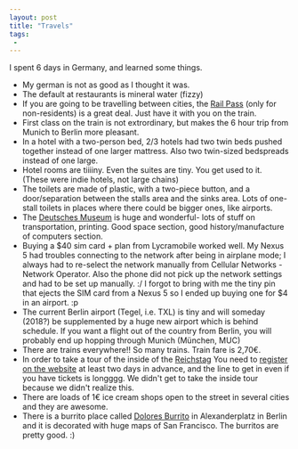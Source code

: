 ```yaml
---
layout: post
title: "Travels"
tags:
 -
---
```


I spent 6 days in Germany, and learned some things. 

* My german is not as good as I thought it was.
* The default at restaurants is mineral water (fizzy)
* If you are going to be travelling between cities, the [Rail Pass](http://www.germanrailpasses.com/) (only for non-residents) is a great deal. Just have it with you on the train. 
* First class on the train is not extrordinary, but makes the 6 hour trip from Munich to Berlin more pleasant. 
* In a hotel with a two-person bed, 2/3 hotels had two twin beds pushed together instead of one larger mattress. Also two twin-sized bedspreads instead of one large.
* Hotel rooms are tiiiiny. Even the suites are tiny. You get used to it. (These were indie hotels, not large chains)
* The toilets are made of plastic, with a two-piece button, and a door/separation between the stalls area and the sinks area. Lots of one-stall toilets in places where there could be bigger ones, like airports. 
* The [Deutsches Museum](http://www.deutsches-museum.de/en) is huge and wonderful- lots of stuff on transportation, printing. Good space section, good history/manufacture of computers section.
* Buying a $40 sim card + plan from Lycramobile worked well. My Nexus 5 had troubles connecting to the network after being in airplane mode; I always had to re-select the network manually from Cellular Networks - Network Operator. Also the phone did not pick up the network settings and had to be set up manually. :/ I forgot to bring with me the tiny pin that ejects the SIM card from a Nexus 5 so I ended up buying one for $4 in an airport. :p
* The current Berlin airport (Tegel, i.e. TXL) is tiny and will someday (2018?) be supplemented by a huge new airport which is behind schedule. If you want a flight out of the country from Berlin, you will probably end up hopping through Munich (München, MUC)
* There are trains everywhere!! So many trains. Train fare is 2,70€. 
* In order to take a tour of the inside of the [Reichstag](https://en.wikipedia.org/wiki/Reichstag_building) You need to [register on the website](https://www.bundestag.de/htdocs_e/visits) at least two days in advance, and the line to get in even if you have tickets is longggg. We didn't get to take the inside tour because we didn't realize this. 
* There are loads of 1€ ice cream shops open to the street in several cities and they are awesome.
* There is a burrito place called [Dolores Burrito](http://www.dolores-online.de/1000.html) in Alexanderplatz in Berlin and it is decorated with huge maps of San Francisco. The burritos are pretty good. :) 
